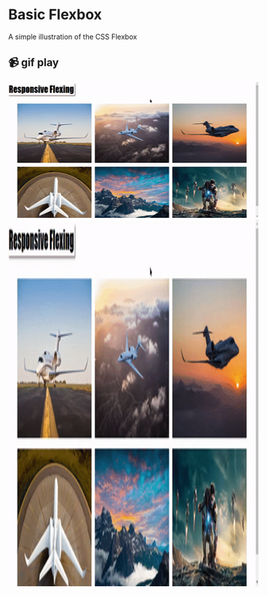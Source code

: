 # Basic Flexbox

A simple illustration of the CSS Flexbox

## 📹 gif play

<img src ="gifs/webb.gif" width="600" height="274">

<img src ="gifs/webb.gif" width="600" height="738">
